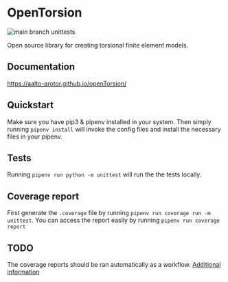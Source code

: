 # OpenTorsion
![main branch unittests](https://github.com/aalto-arotor/opentorsion/actions/workflows/unittest.yml/badge.svg?branch=main)

Open source library for creating torsional finite element models.

## Documentation

https://aalto-arotor.github.io/openTorsion/

## Quickstart
Make sure you have pip3 & pipenv installed in your system. Then simply running ```pipenv install``` will invoke the config files and install the necessary files in your pipenv.

## Tests
Running ```pipenv run python -m unittest``` will run the the tests locally.

## Coverage report
First generate the ```.coverage``` file by running ```pipenv run coverage run -m unittest```. You can access the report easily by running ```pipenv run coverage report``` 

## TODO
The coverage reports should be ran automatically as a workflow. [Additional information](https://about.codecov.io/blog/python-code-coverage-using-github-actions-and-codecov/)